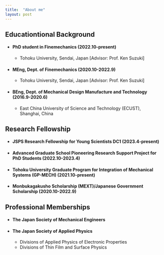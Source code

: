 ```yaml
---
title:  "About me"
layout: post
---
```


## Educationtional Background
* #### PhD student in Finemechanics (2022.10-present)
   * Tohoku University, Sendai, Japan [Advisor: Prof. Ken Suzuki]
* #### MEng, Dept. of Finemechanics (2020.10-2022.9)
   * Tohoku University, Sendai, Japan [Advisor: Prof. Ken Suzuki]
* #### BEng, Dept. of Mechanical Design Manufacture and Technology (2016.9-2020.6)
   * East China University of Science and Technology (ECUST), Shanghai, China

## Research Fellowship
* #### JSPS Research Fellowship for Young Scientists DC1 (2023.4-present)
* #### Advanced Graduate School Pioneering Research Support Project for PhD Students (2022.10-2023.4)
* #### Tohoku University Graduate Program for Integration of Mechanical Systems (GP-MECH) (2021.10-present)
* #### Monbukagakusho Scholarship (MEXT)/Japanese Government Scholarship (2020.10-2022.9)

## Professional Memberships
* #### The Japan Society of Mechanical Engineers
* #### The Japan Society of Applied Physics
  * Divisions of Applied Physics of Electronic Properties
  * Divisions of Thin Film and Surface Physics
